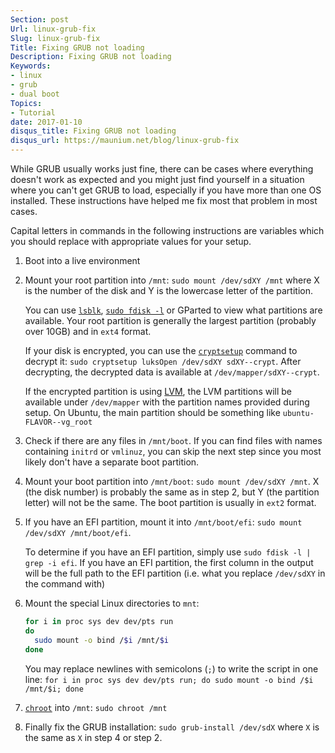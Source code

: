 ```yaml
---
Section: post
Url: linux-grub-fix
Slug: linux-grub-fix
Title: Fixing GRUB not loading
Description: Fixing GRUB not loading
Keywords:
- linux
- grub
- dual boot
Topics:
- Tutorial
date: 2017-01-10
disqus_title: Fixing GRUB not loading
disqus_url: https://maunium.net/blog/linux-grub-fix
---
```


While GRUB usually works just fine, there can be cases where everything doesn't
work as expected and you might just find yourself in a situation where you
can't get GRUB to load, especially if you have more than one OS installed.
These instructions have helped me fix most that problem in most cases.

Capital letters in commands in the following instructions are variables which
you should replace with appropriate values for your setup.

1. Boot into a live environment
2. Mount your root partition into `/mnt`: `sudo mount /dev/sdXY /mnt` where X
   is the number of the disk and Y is the lowercase letter of the partition.

   You can use [`lsblk`](https://linux.die.net/man/8/lsblk),
   [`sudo fdisk -l`](https://linux.die.net/man/8/fdisk) or GParted to view what
   partitions are available. Your root partition is generally the largest
   partition (probably over 10GB) and in `ext4` format.

   If your disk is encrypted, you can use the
   [`cryptsetup`](https://linux.die.net/man/8/cryptsetup)
   command to decrypt it: `sudo cryptsetup luksOpen /dev/sdXY sdXY--crypt`.
   After decrypting, the decrypted data is available at
   `/dev/mapper/sdXY--crypt`.

   If the encrypted partition is using [LVM](https://wiki.ubuntu.com/Lvm), the
   LVM partitions will be available under `/dev/mapper` with the partition names
   provided during setup. On Ubuntu, the main partition should be something like
   `ubuntu-FLAVOR--vg_root`
3. Check if there are any files in `/mnt/boot`. If you can find files with names
   containing `initrd` or `vmlinuz`, you can skip the next step since you most
   likely don't have a separate boot partition.
4. Mount your boot partition into `/mnt/boot`: `sudo mount /dev/sdXY /mnt`. X
   (the disk number) is probably the same as in step 2, but Y (the partition
   letter) will not be the same. The boot partition is usually in `ext2` format.
5. If you have an EFI partition, mount it into `/mnt/boot/efi`:
   `sudo mount /dev/sdXY /mnt/boot/efi`.

   To determine if you have an EFI partition, simply use
   `sudo fdisk -l | grep -i efi`.
   If you have an EFI partition, the first column in the output will be the full
   path to the EFI partition (i.e. what you replace `/dev/sdXY` in the command
   with)
6. Mount the special Linux directories to `mnt`:
   ```bash
   for i in proc sys dev dev/pts run
   do
     sudo mount -o bind /$i /mnt/$i
   done
   ```
   You may replace newlines with semicolons (`;`) to write the script in one
   line:
   `for i in proc sys dev dev/pts run; do sudo mount -o bind /$i /mnt/$i; done`
7. [`chroot`](https://linux.die.net/man/1/chroot) into `/mnt`:
   `sudo chroot /mnt`
8. Finally fix the GRUB installation: `sudo grub-install /dev/sdX` where `X` is
   the same as `X` in step 4 or step 2.

